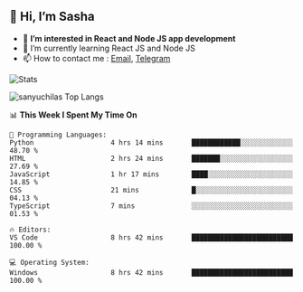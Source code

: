 ## 👋 Hi, I’m Sasha

- 👀 **I’m interested in React and Node JS app development** 
- 🌱 I’m currently learning React JS and Node JS
- 📫 How to contact me : [Email](mailto:sanyuchilas@gmail.com), [Telegram](https://t.me/sanyuchilas)

![Stats](https://github-readme-stats.vercel.app/api?username=sanyuchilas&show_icons=true&theme=react&hide=issues&count_private=true&layout=compact)

![sanyuchilas Top Langs](https://github-readme-stats.vercel.app/api/top-langs/?username=sanyuchilas&theme=react&hide_border=true&include_all_commits=true&count_private=true)

<!--START_SECTION:waka-->
📊 **This Week I Spent My Time On** 

```text
💬 Programming Languages: 
Python                   4 hrs 14 mins       ████████████░░░░░░░░░░░░░   48.70 % 
HTML                     2 hrs 24 mins       ███████░░░░░░░░░░░░░░░░░░   27.69 % 
JavaScript               1 hr 17 mins        ████░░░░░░░░░░░░░░░░░░░░░   14.85 % 
CSS                      21 mins             █░░░░░░░░░░░░░░░░░░░░░░░░   04.13 % 
TypeScript               7 mins              ░░░░░░░░░░░░░░░░░░░░░░░░░   01.53 % 

🔥 Editors: 
VS Code                  8 hrs 42 mins       █████████████████████████   100.00 % 

💻 Operating System: 
Windows                  8 hrs 42 mins       █████████████████████████   100.00 % 
```


<!--END_SECTION:waka-->
